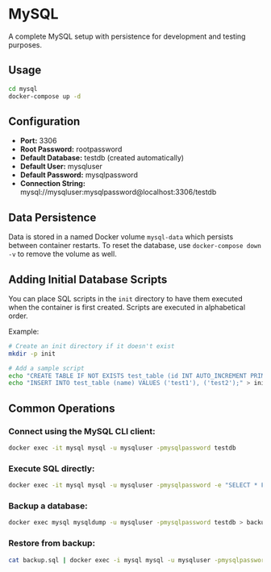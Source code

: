 # MySQL

A complete MySQL setup with persistence for development and testing purposes.

## Usage

```bash
cd mysql
docker-compose up -d
```

## Configuration

- **Port:** 3306
- **Root Password:** rootpassword
- **Default Database:** testdb (created automatically)
- **Default User:** mysqluser
- **Default Password:** mysqlpassword
- **Connection String:** mysql://mysqluser:mysqlpassword@localhost:3306/testdb

## Data Persistence

Data is stored in a named Docker volume `mysql-data` which persists between container restarts. To reset the database, use `docker-compose down -v` to remove the volume as well.

## Adding Initial Database Scripts

You can place SQL scripts in the `init` directory to have them executed when the container is first created. Scripts are executed in alphabetical order.

Example:
```bash
# Create an init directory if it doesn't exist
mkdir -p init

# Add a sample script
echo "CREATE TABLE IF NOT EXISTS test_table (id INT AUTO_INCREMENT PRIMARY KEY, name VARCHAR(255));" > init/01-create-tables.sql
echo "INSERT INTO test_table (name) VALUES ('test1'), ('test2');" > init/02-seed-data.sql
```

## Common Operations

### Connect using the MySQL CLI client:
```bash
docker exec -it mysql mysql -u mysqluser -pmysqlpassword testdb
```

### Execute SQL directly:
```bash
docker exec -it mysql mysql -u mysqluser -pmysqlpassword -e "SELECT * FROM testdb.test_table;"
```

### Backup a database:
```bash
docker exec mysql mysqldump -u mysqluser -pmysqlpassword testdb > backup.sql
```

### Restore from backup:
```bash
cat backup.sql | docker exec -i mysql mysql -u mysqluser -pmysqlpassword testdb
```